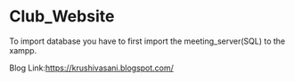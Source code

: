 # Club_Website
 
To import database you have to first import the meeting_server(SQL) to the xampp.

Blog Link:https://krushivasani.blogspot.com/
